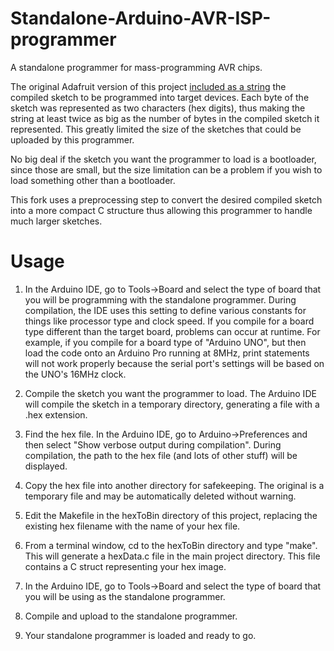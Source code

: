 Standalone-Arduino-AVR-ISP-programmer
=====================================

A standalone programmer for mass-programming AVR chips.

The original Adafruit version of this project [included as a string](https://github.com/adafruit/Standalone-Arduino-AVR-ISP-programmer/blob/master/images.cpp) the compiled
sketch to be programmed into target devices. Each byte of the sketch was
represented as two characters (hex digits), thus making the string at least
twice as big as the number of bytes in the compiled sketch it represented.
This greatly limited the size of the sketches that could be uploaded by
this programmer.

No big deal if the sketch you want the programmer to load is a bootloader,
since those are small, but the size limitation can be a problem if you wish
to load something other than a bootloader.

This fork uses a preprocessing step to convert the desired compiled sketch
into a more compact C structure thus allowing this programmer to handle much
larger sketches.

Usage
=====

1. In the Arduino IDE, go to Tools->Board and select the type of board that
you will be programming with the standalone programmer. During compilation,
the IDE uses this setting to define various constants for things like
processor type and clock speed. If you compile for a board type different
than the target board, problems can occur at runtime. For example, if you
compile for a board type of "Arduino UNO", but then load the code
onto an Arduino Pro running at 8MHz, print statements will not work properly
because the serial port's settings will be based on the UNO's 16MHz clock.

2. Compile the sketch you want the programmer to load. The Arduino IDE will
compile the sketch in a temporary directory, generating a file with a .hex
extension.

3. Find the hex file. In the Arduino IDE, go to Arduino->Preferences and then
select "Show verbose output during compilation". During compilation, the path
to the hex file (and lots of other stuff) will be displayed.

4. Copy the hex file into another directory for safekeeping. The original is
a temporary file and may be automatically deleted without warning.

5. Edit the Makefile in the hexToBin directory of this project, replacing the
existing hex filename with the name of your hex file.

6. From a terminal window, cd to the hexToBin directory and type "make". This
will generate a hexData.c file in the main project directory. This file
contains a C struct representing your hex image.

7. In the Arduino IDE, go to Tools->Board and select the type of board that
you will be using as the standalone programmer.

8. Compile and upload to the standalone programmer.

9. Your standalone programmer is loaded and ready to go.
